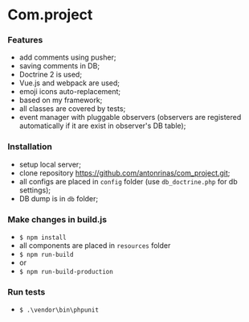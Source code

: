 # Com.project

### Features

- add comments using pusher;
- saving comments in DB;
- Doctrine 2 is used;
- Vue.js and webpack are used; 
- emoji icons auto-replacement;
- based on my framework;
- all classes are covered by tests;
- event manager with pluggable observers (observers are registered automatically if it are exist in observer's DB table);

### Installation

- setup local server;
- clone repository https://github.com/antonrinas/com_project.git;
- all configs are placed in `config` folder (use `db_doctrine.php` for db settings);
- DB dump is in `db` folder;

### Make changes in build.js

- `$ npm install`
- all components are placed in `resources` folder
- `$ npm run-build`
- or
- `$ npm run-build-production`

### Run tests

- `$ .\vendor\bin\phpunit`
